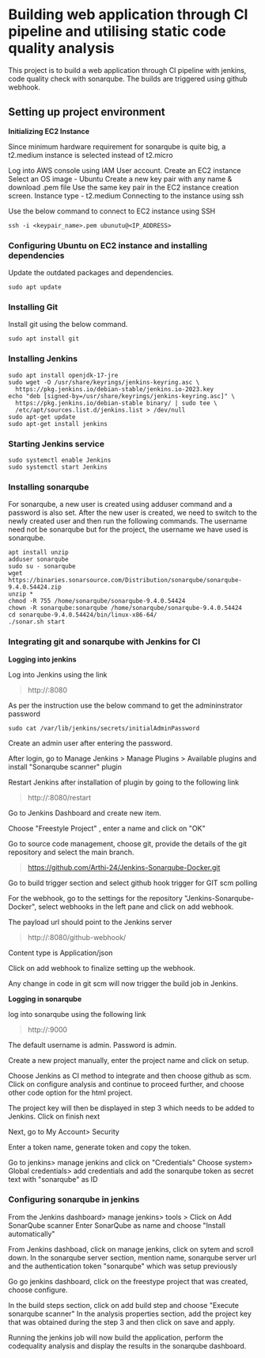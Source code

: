# **Building web application through CI pipeline and utilising static code quality analysis**

This project is to build a  web application through CI pipeline with jenkins, code quality check with sonarqube. 
The builds are triggered using github webhook.

## **Setting up project environment** 

**Initializing EC2 Instance**

Since minimum hardware requirement for sonarqube is quite big, a t2.medium instance is selected instead of t2.micro

Log into AWS console using IAM User account. 
Create an EC2 instance
Select an OS image - Ubuntu
Create a new key pair with any name & download .pem file
Use the same key pair in the EC2 instance creation screen. 
Instance type - t2.medium
Connecting to the instance using ssh

Use the below command to connect to EC2 instance using SSH

```
ssh -i <keypair_name>.pem ubunutu@<IP_ADDRESS>
```

### **Configuring Ubuntu on EC2 instance and installing dependencies**

Update the outdated packages and dependencies. 

```
sudo apt update
```

### **Installing Git**

Install git using the below command. 

```
sudo apt install git
```

### **Installing Jenkins**

```
sudo apt install openjdk-17-jre
sudo wget -O /usr/share/keyrings/jenkins-keyring.asc \
  https://pkg.jenkins.io/debian-stable/jenkins.io-2023.key
echo "deb [signed-by=/usr/share/keyrings/jenkins-keyring.asc]" \
  https://pkg.jenkins.io/debian-stable binary/ | sudo tee \
  /etc/apt/sources.list.d/jenkins.list > /dev/null
sudo apt-get update
sudo apt-get install jenkins
```

### **Starting Jenkins service**

```
sudo systemctl enable Jenkins
sudo systemctl start Jenkins
```

### **Installing sonarqube**

For sonarqube, a new user is created using adduser command and a password is also set. 
After the new user is created, we need to switch to the newly created user and then run the following commands. 
The username need not be sonarqube but for the project, the username we have used is sonarqube. 

```
apt install unzip
adduser sonarqube
sudo su - sonarqube
wget https://binaries.sonarsource.com/Distribution/sonarqube/sonarqube-9.4.0.54424.zip
unzip *
chmod -R 755 /home/sonarqube/sonarqube-9.4.0.54424
chown -R sonarqube:sonarqube /home/sonarqube/sonarqube-9.4.0.54424
cd sonarqube-9.4.0.54424/bin/linux-x86-64/
./sonar.sh start
```


### **Integrating git and sonarqube with Jenkins for CI**

**Logging into jenkins**

Log into Jenkins using the link
> http://<ec2-public-ip>:8080

As per the instruction use the below command to get the admininstrator password

```
sudo cat /var/lib/jenkins/secrets/initialAdminPassword
```

Create an admin user after entering the password. 

After login, go to Manage Jenkins > Manage Plugins > Available plugins and install "Sonarqube scanner" plugin

Restart Jenkins after installation of plugin by going to the following link

> http://<ec2-public-ip>:8080/restart

Go to Jenkins Dashboard and create new item. 

Choose "Freestyle Project" , enter a name and click on "OK"

Go to source code management, choose git, provide the details of the git repository and select the main branch. 

> https://github.com/Arthi-24/Jenkins-Sonarqube-Docker.git

Go to build trigger section and select github hook trigger for GIT scm polling

For the webhook, go to the settings for the repository "Jenkins-Sonarqube-Docker", select webhooks in the left pane and click on add webhook. 

The payload url should point to the Jenkins server

> http://<ec2-public-ip>:8080/github-webhook/

Content type is Application/json

Click on add webhook to finalize setting up the webhook. 

Any change in code in git scm will now trigger the build job in Jenkins. 

**Logging in sonarqube**

log into sonarqube using the following link 

> http://<ec2-public-ip>:9000

The default username is admin. Password is admin. 

Create a new project manually, enter the project name and click on setup.

Choose Jenkins as CI method to integrate and then choose github as scm. Click on configure analysis and continue to proceed further, and choose other code option for the html project. 

The project key will then be displayed in step 3 which needs to be added to Jenkins. Click on finish next 


Next, go to My Account> Security

Enter a token name, generate token and copy the token. 

Go to jenkins> manage jenkins and click on "Credentials"
Choose system> Global credentials> add credentials and add the sonarqube token as secret text with "sonarqube" as ID

### **Configuring sonarqube in jenkins**

From the Jenkins dashboard> manage jenkins> tools > Click on Add SonarQube scanner
Enter SonarQube as name and choose "Install automatically"

From Jenkins dashboad, click on manage jenkins, click on sytem and scroll down. 
In the sonarqube server section, mention name, sonarqube server url and the authentication token "sonarqube"  which was setup previously


Go go jenkins dashboard, click on the freestype project that was created, choose configure. 

In the build steps section, click on  add build step and choose "Execute sonarqube scanner"
In the analysis properties section, add the project key that was obtained during the step 3 and then click on save and apply. 

Running the jenkins job will now build the application, perform the codequality analysis and display the results in the sonarqube dashboard. 



